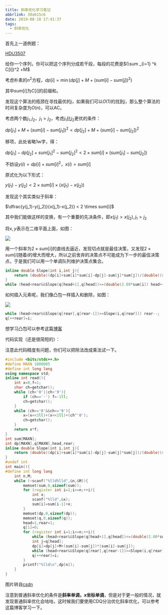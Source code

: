 ```yaml
---
title: 斜率优化学习笔记
abbrlink: 30a615c6
date: 2019-08-18 17:41:37
tags:
  - 斜率优化
---
```


首先上一道例题：

[HDU3507](http://acm.hdu.edu.cn/showproblem.php?pid=3507)

给你一个序列，你可以把这个序列分成若干段，每段的花费是$(\sum _{i=1} ^k C[i])^2 +M$

考虑朴素的$n^2$方程，$dp[i]=\min(dp[j]+M+(sum[i]-sum[j])^2)$

其中$sum[i]$为$C[i]$的前缀和。

发现这个算法的瓶颈在寻找最优的$j$，如果我们可以$O(1)$的找到$j$，那么整个算法的时间复杂度为$O(n)$，可以AC。

考虑两个数$j_1,j_2$，$j_1>j_2$，考虑$j_1$比$j_2$更优的条件：

$dp[j_1]+M+(sum[i]-sum[j_1])^2<dp[j_2]+M+(sum[i]-sum[j_2])^2$

移项，此处省略1w字，得：

$dp[j_1]-dp[j_2]+sum[j_1]^2-sum[j_2]^2<2 \times sum[i] \times (sum[j_1]-sum[j_2])$

不妨设$y(i)=dp[i]+sum[i]^2$，$x(i)=sum[i]$

原式化为以下形式：

$y(j_1)-y(j_2)<2 \times sum[i] \times (x(j_1)-x(j_2))$

发现这个其实类似于斜率：

$\dfrac{y(j_1)-y(j_2)}{x(j_1)-x(j_2)} < 2 \times sum[i]$

其中我们能做这样的变换，有一个重要的先决条件，即$x(j_1)>x(j_2),j_1>j_2$

将$x,y$表示在二维平面上面，如图：

![](https://img-blog.csdn.net/20170122182212511?watermark/2/text/aHR0cDovL2Jsb2cuY3Nkbi5uZXQvQmlsbF9ZYW5nXzIwMTY=/font/5a6L5L2T/fontsize/400/fill/I0JBQkFCMA==/dissolve/70/gravity/SouthEast)

用一个斜率为$2 \times sum[i]$的直线去逼近，发现切点就是最佳决策，又发现$2 \times sum[i]$随着$i$的增大而增大，所以之前舍弃的决策点不可能成为下一步的最佳决策点，于是我们可以用一个单调队列维护决策点集合。

```cpp
inline double Slope(int i,int j){
    return (double)(dp[i]+sum[i]*sum[i]-dp[j]-sum[j]*sum[j])/(double)(sum[i]-sum[j]);
}
while (head<rear&&Slope(q[head+1],q[head])<=(double)2.00*sum[i]) head++;
```

如何插入元素呢，我们像凸包一样插入和删除，如图：

![](https://img-blog.csdn.net/20170122191654269?watermark/2/text/aHR0cDovL2Jsb2cuY3Nkbi5uZXQvQmlsbF9ZYW5nXzIwMTY=/font/5a6L5L2T/fontsize/400/fill/I0JBQkFCMA==/dissolve/70/gravity/SouthEast)

```cpp
while (head<rear&&Slope(q[rear],q[rear-1])>=Slope(i,q[rear])) rear--;
q[++rear]=i;
```

想学习凸包可以参考这篇[博客](https://gaisaiyuno.github.io/archives/d2a55811.html)

代码实现（还是很简短的）：

注意此代码精度有问题，你们可以把除法改成乘法试一下。

```cpp
#include <bits/stdc++.h>
#define MAXN 1000005
#define int long long
using namespace std;
inline int read(){
    int x=0,f=1;
    char ch=getchar();
    while (ch<'0'||ch>'9'){
        if (ch=='-') f=-1ll;
        ch=getchar();
    }
    while (ch>='0'&&ch<='9'){
        x=(x<<3ll)+(x<<1ll)+(ch^'0');
        ch=getchar();
    }
    return x*f;
}
int sum[MAXN];
int dp[MAXN],q[MAXN],head,rear;
inline double Slope(int i,int j){
    return (double)(dp[i]+sum[i]*sum[i]-dp[j]-sum[j]*sum[j])/(double)(sum[i]-sum[j]);
}
#undef int
int main(){
#define int long long
    int n,M;
    while (~scanf("%lld%lld",&n,&M)){
        memset(sum,0,sizeof(sum));
        for (register int i=1;i<=n;++i){
            int x;
            scanf("%lld",&x);
            sum[i]=sum[i-1]+x;
        }
        memset(dp,0,sizeof(dp));
        memset(q,0,sizeof(q));
        head=1,rear=1;
        q[1]=0;
        for (register int i=1;i<=n;++i){
            while (head<rear&&Slope(q[head+1],q[head])<=(double)2.00*sum[i]) head++;
            int j=q[head];
            dp[i]=dp[j]+M+(sum[i]-sum[j])*(sum[i]-sum[j]);
            while (head<rear&&Slope(q[rear],q[rear-1])>=Slope(i,q[rear])) rear--;
            q[++rear]=i;
        }
        printf("%lld\n",dp[n]);
    }
}
```

图片转自[csdn](https://blog.csdn.net/xiang_6/article/details/81450647)

注意到普通斜率优化的条件是**斜率单调，$x$坐标单调**，但是对于更一般的情况，就发现普通斜率优化会咕咕，这时候我们要使用CDQ分治优化斜率优化，可以参考这篇博客学习一下。
